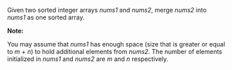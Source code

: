 
Given two sorted integer arrays *nums1* and *nums2*, merge *nums2* into *nums1* as one sorted array.


**Note:**<br />
You may assume that *nums1* has enough space (size that is greater or equal to *m* + *n*) to hold additional elements from *nums2*. The number of elements initialized in *nums1* and *nums2* are *m* and *n* respectively.
